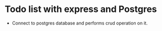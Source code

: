 # Todo list with express and Postgres

- Connect to postgres database and performs crud operation on it.
